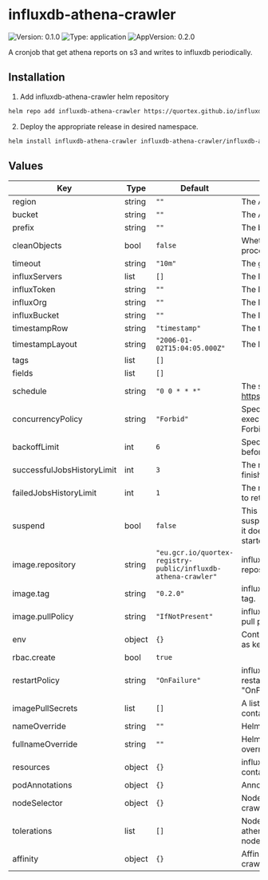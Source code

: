 # influxdb-athena-crawler

![Version: 0.1.0](https://img.shields.io/badge/Version-0.1.0-informational?style=flat-square) ![Type: application](https://img.shields.io/badge/Type-application-informational?style=flat-square) ![AppVersion: 0.2.0](https://img.shields.io/badge/AppVersion-0.2.0-informational?style=flat-square)

A cronjob that get athena reports on s3 and writes to influxdb periodically.

## Installation

1. Add influxdb-athena-crawler helm repository

```sh
helm repo add influxdb-athena-crawler https://quortex.github.io/influxdb-athena-crawler
```

2. Deploy the appropriate release in desired namespace.

```sh
helm install influxdb-athena-crawler influxdb-athena-crawler/influxdb-athena-crawler -n <NAMESPACE>>
```

## Values

| Key | Type | Default | Description |
|-----|------|---------|-------------|
| region | string | `""` | The AWS region. |
| bucket | string | `""` | The AWS bucket to watch. |
| prefix | string | `""` | The bucket prefix. |
| cleanObjects | bool | `false` | Whether to delete S3 objects after processing them. |
| timeout | string | `"10m"` | The global timeout. |
| influxServers | list | `[]` | The InfluxDB servers addresses. |
| influxToken | string | `""` | The InfluxDB token. |
| influxOrg | string | `""` | The InfluxDB org to write to. |
| influxBucket | string | `""` | The InfluxDB bucket write to. |
| timestampRow | string | `"timestamp"` | The timestamp row in CSV. |
| timestampLayout | string | `"2006-01-02T15:04:05.000Z"` | The layout to parse timestamp. |
| tags | list | `[]` |  |
| fields | list | `[]` |  |
| schedule | string | `"0 0 * * *"` | The schedule in Cron format, see https://en.wikipedia.org/wiki/Cron. |
| concurrencyPolicy | string | `"Forbid"` | Specifies how to treat concurrent executions of a Job (Allow / Forbid / Replace). |
| backoffLimit | int | `6` | Specifies the number of retries before marking a job as failed. |
| successfulJobsHistoryLimit | int | `3` | The number of successful finished jobs to retain. |
| failedJobsHistoryLimit | int | `1` | The number of failed finished jobs to retain. |
| suspend | bool | `false` | This flag tells the controller to suspend subsequent executions, it does not apply to already started executions. |
| image.repository | string | `"eu.gcr.io/quortex-registry-public/influxdb-athena-crawler"` | influxdb-athena-crawler image repository. |
| image.tag | string | `"0.2.0"` | influxdb-athena-crawler image tag. |
| image.pullPolicy | string | `"IfNotPresent"` | influxdb-athena-crawler image pull policy. |
| env | object | `{}` | Container environment variables as key values. |
| rbac.create | bool | `true` |  |
| restartPolicy | string | `"OnFailure"` | influxdb-athena-crawler restartPolicy (supported values: "OnFailure", "Never"). |
| imagePullSecrets | list | `[]` | A list of secrets used to pull containers images. |
| nameOverride | string | `""` | Helm's name computing override. |
| fullnameOverride | string | `""` | Helm's fullname computing override. |
| resources | object | `{}` | influxdb-athena-crawler container required resources. |
| podAnnotations | object | `{}` | Annotations to be added to pods. |
| nodeSelector | object | `{}` | Node labels for influxdb-athena-crawler pod assignment. |
| tolerations | list | `[]` | Node tolerations for influxdb-athena-crawler scheduling to nodes with taints. |
| affinity | object | `{}` | Affinity for influxdb-athena-crawler pod assignment. |

